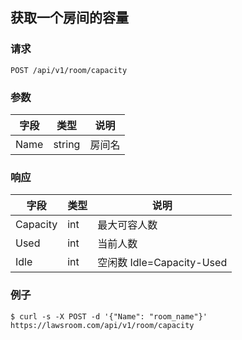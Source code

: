 ## 获取一个房间的容量

### 请求

`POST /api/v1/room/capacity`

### 参数

| 字段 | 类型 | 说明 |
| --- | --- | --- |
| Name | string | 房间名 |

### 响应

| 字段 | 类型 | 说明 |
| --- | --- | --- |
| Capacity | int | 最大可容人数 |
| Used | int | 当前人数 |
| Idle | int | 空闲数 Idle=Capacity-Used |

### 例子

```
$ curl -s -X POST -d '{"Name": "room_name"}' https://lawsroom.com/api/v1/room/capacity
```
